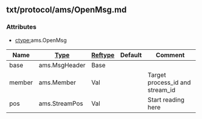 ## txt/protocol/ams/OpenMsg.md


### Attributes
<a href="#attributes"></a>
* [ctype:](/txt/ssimdb/dmmeta/ctype.md)ams.OpenMsg

|Name|[Type](/txt/ssimdb/dmmeta/ctype.md)|[Reftype](/txt/ssimdb/dmmeta/reftype.md)|Default|Comment|
|---|---|---|---|---|
|base|ams.MsgHeader|Base|
|member|ams.Member|Val||Target process_id and stream_id|
|pos|ams.StreamPos|Val||Start reading here|

